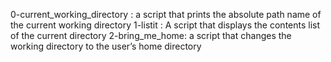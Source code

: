 0-current_working_directory : a script that prints the absolute path name of the current working directory
1-listit : A script that displays the contents list of the current directory 
2-bring_me_home: a script that changes the working directory to the user’s home directory
